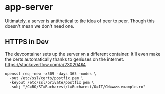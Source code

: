 # app-server

Ultimately, a server is antithetical to the idea of peer to peer. Though this doesn't mean we don't need one.

## HTTPS in Dev

The devcontainer sets up the server on a different container. It'll even make the certs automatically thanks to geniuses on the internet. https://stackoverflow.com/a/23020464

```
openssl req -new -x509 -days 365 -nodes \
  -out /etc/ssl/certs/postfix.pem \
  -keyout /etc/ssl/private/postfix.pem \
  -subj "/C=RO/ST=Bucharest/L=Bucharest/O=IT/CN=www.example.ro"
```

